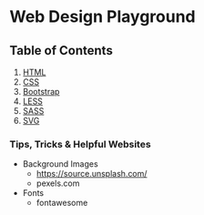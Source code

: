 # Web Design Playground

## <a name='toc'>Table of Contents</a>

1. [HTML](html/)
2. [CSS](css/)
3. [Bootstrap](bootstrap/)
4. [LESS](less/)
5. [SASS](sass/)
6. [SVG](svg/)

### Tips, Tricks & Helpful Websites

- Background Images
  - https://source.unsplash.com/
  - pexels.com
- Fonts
  - fontawesome
